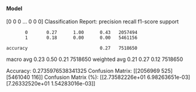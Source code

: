 #### Model
[0 0 0 ... 0 0 0]
Classification Report:
              precision    recall  f1-score   support

           0       0.27      1.00      0.43   2057494
           1       0.18      0.00      0.00   5461156

    accuracy                           0.27   7518650
   macro avg       0.23      0.50      0.21   7518650
weighted avg       0.21      0.27      0.12   7518650

Accuracy: 0.2735976538341325
Confusion Matrix:
[[2056969     525]
 [5461040     116]]
Confusion Matrix (%):
[[2.73582226e+01 6.98263651e-03]
 [7.26332520e+01 1.54283016e-03]]
